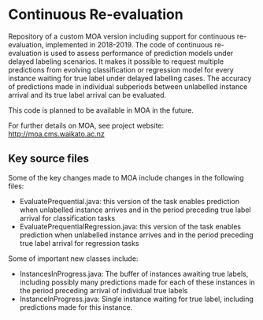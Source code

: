 # Continuous Re-evaluation

Repository of a custom MOA version including support for continuous re-evaluation, implemented in 2018-2019. The code of continuous re-evaluation is used to assess performance of prediction models under delayed labeling scenarios. It makes it possible to request multiple predictions from evolving classification or regression model for every instance waiting for true label under delayed labelling cases. The accuracy of predictions made in individual subperiods between unlabelled instance arrival and its true label arrival can be evaluated. 

This code is planned to be available in MOA in the future.

For further details on MOA, see project website: 
http://moa.cms.waikato.ac.nz 


## Key source files
Some of the key changes made to MOA include changes in the following files:
* EvaluatePrequential.java: this version of the task enables prediction when unlabelled instance arrives and in the period preceding true label arrival for classification tasks
* EvaluatePrequentialRegression.java: this version of the task enables prediction when unlabelled instance arrives and in the period preceding true label arrival for regression tasks

Some of important new classes include:
* InstancesInProgress.java: The buffer of instances awaiting true labels, including possibly many predictions made for each of these instances in the period preceding arrival of individual true labels
* InstanceInProgress.java: Single instance waiting for true label, including predictions made for this instance.
